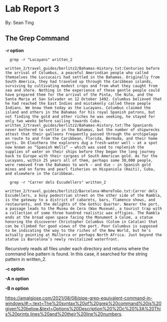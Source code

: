 # **Lab Report 3**
By: Sean Ting

## The Grep Command

**-r option**

```
  grep -r "Lucayans" written_2
  
written_2/travel_guides/berlitz2/Bahamas-History.txt:Centuries before the arrival of Columbus, a peaceful Amerindian people who called themselves the Luccucairi had settled in the Bahamas. Originally from South America, they had traveled up through the Caribbean islands, surviving by cultivating modest crops and from what they caught from sea and shore. Nothing in the experience of these gentle people could have prepared them for the arrival of the Pinta, the Niña, and the Santa Maria at San Salvador on 12 October 1492. Columbus believed that he had reached the East Indies and mistakenly called these people Indians. We know them today as the Lucayans. Columbus claimed the island and others in the Bahamas for his royal Spanish patrons, but not finding the gold and other riches he was seeking, he stayed for only two weeks before sailing towards Cuba.
written_2/travel_guides/berlitz2/Bahamas-History.txt:The Spaniards never bothered to settle in the Bahamas, but the number of shipwrecks attest that their galleons frequently passed through the archipelago en route to and from the Caribbean, Florida, Bermuda, and their home ports. On Eleuthera the explorers dug a fresh-water well — at a spot now known as “Spanish Wells” — which was used to replenish the supplies of water on their ships before they began the long journey back to Europe with their cargoes of South American gold. As for the Lucayans, within 25 years all of them, perhaps some 30,000 people, were removed from the Bahamas to work — and die — in Spanish gold mines and on farms and pearl fisheries on Hispaniola (Haiti), Cuba, and elsewhere in the Caribbean.
```

```
  grep -r "Carrer dels Escudellers" written_2
  
written_2/travel_guides/berlitz2/Barcelona-WhereToGo.txt:Carrer dels Escudellers, a busy pedestrian street on the other side of the Rambla, is the gateway to a district of cabarets, bars, flamenco shows, and restaurants, and the delights of the Gothic Quarter. Nearer the port, a passage leads to the Museu de Cera (Wax Museum), a tourist trap with a collection of some three hundred realistic wax effigies. The Rambla ends at the broad open space facing the Monument à Colom, a statue honoring the discoverer Christopher Columbus (Colom in Catalan) that can be climbed for good views of the port. Poor Columbus is supposed to be indicating the way to the riches of the New World, but he’s actually pointing at Mallorca or perhaps North Africa. Just beyond the statue is Barcelona’s newly revitalized waterfront.
```
   
Recursively reads all files under each directory and returns where the command line pattern is found. In this case, it searched for the string pattern in written_2.



**-c option**

**-A n option**

**-B n option**

https://amalgjose.com/2021/08/08/pipe-grep-equivalent-command-in-windows/#:~:text=The%20syntax%20of%20grep%20command%20is%20given%20below.&text=Options%20Description%20%2Dc%20%3A%20This%20prints,lines%20and%20their%20line%20numbers.
